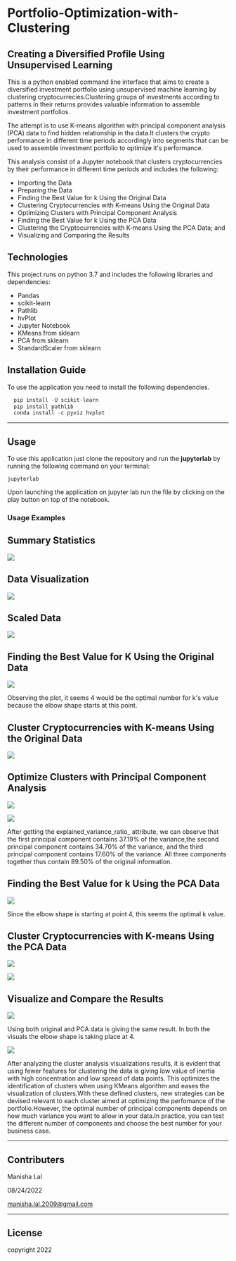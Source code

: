 # Portfolio-Optimization-with-Clustering

## Creating a Diversified Profile Using Unsupervised Learning

This is a python enabled command line interface that aims to create a diversified investment portfolio  using unsupervised machine learning by clustering cryptocurrecies.Clustering groups of investments according to patterns in their returns provides valuable information to assemble investment portfolios.

The attempt is to use K-means algorithm with principal component analysis (PCA) data to find hidden relationship in tha data.It clusters the crypto performance in different time periods accordingly into segments that can be used to assemble investment portfolio to optimize it's performance.

This analysis consist of a Jupyter notebook that clusters cryptocurrencies by their performance in different time periods and includes the following:

* Importing the Data 
* Preparing the Data 
* Finding the Best Value for k Using the Original Data
* Clustering Cryptocurrencies with K-means Using the Original Data
* Optimizing Clusters with Principal Component Analysis
* Finding the Best Value for k Using the PCA Data
* Clustering the Cryptocurrencies with K-means Using the PCA Data; and
* Visualizing and Comparing the Results


## Technologies
This project runs on python 3.7 and includes the following libraries and dependencies:

* Pandas
* scikit-learn
* Pathlib
* hvPlot
* Jupyter Notebook
* KMeans from sklearn
* PCA from sklearn
* StandardScaler from sklearn

## Installation Guide

To use the application you need to install the following dependencies.

```python
  pip install -U scikit-learn
  pip install pathlib
  conda install -c pyviz hvplot
```
---

## Usage

To use this application just clone the repository and run the **jupyterlab** by running the following command on your terminal:

```jupyterlab```

Upon launching the application  on jupyter lab run the file by clicking on the play button on top of the notebook. 

### Usage Examples

## Summary Statistics

![](Resources/summary_stat.png)

## Data Visualization

![](Resources/plot.png)

## Scaled Data

![](Resources/scaled_data.png)


## Finding the Best Value for K Using the Original Data

![](Resources/elbow_curve.png)

Observing the plot, it seems 4 would be the optimal number for k's value because the elbow shape starts at this point.

## Cluster Cryptocurrencies with K-means Using the Original Data

![](Resources/scatter_kmeans.png)

## Optimize Clusters with Principal Component Analysis

![](Resources/variance.png)

![](Resources/pca_data.png)

After getting the explained_variance_ratio_ attribute, we can observe that the first principal component contains 37.19% of the variance,the second principal component contains 34.70% of the variance, and the third principal component contains 17.60% of the variance. All three components together thus contain 89.50% of the original information.



## Finding the Best Value for k Using the PCA Data

![](Resources/pca_elbow_curve.png)

Since the elbow shape is starting at point 4, this seems the optimal k value.

## Cluster Cryptocurrencies with K-means Using the PCA Data

![](Resources/pca_cul_data.png)

![](Resources/pca_scatter_plot.png)

## Visualize and Compare the Results

![](Resources/elbow_com.png)


Using both original and PCA data is giving the same result. In both the visuals the elbow shape is taking place at 4.

![](Resources/scatter_comp.png)


After analyzing the cluster analysis visualizations results, it is evident that using fewer features for clustering the data is giving low value of inertia with high concentration and low spread of data points. This optimizes the identification of clusters when using KMeans algorithm and eases the visualization of clusters.With these defined clusters, new strategies can be devised relevant to each cluster aimed at optimizing the perfomance of the portfolio.However, the optimal number of principal components depends on how much variance you want to allow in your data.In practice, you can test the different number of components and choose the best number for your business case.
___


## Contributers

Manisha Lal

08/24/2022

manisha.lal.2009@gmail.com
___


## License

copyright 2022


